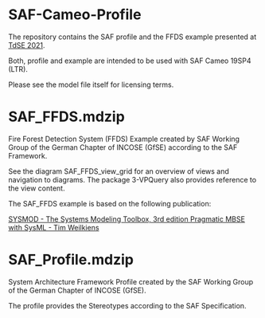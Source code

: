 # SAF-Cameo-Profile
The repository contains the SAF profile and the FFDS example presented at [TdSE 2021](https://tdse.org/). 

Both, profile and example are intended to be used with SAF Cameo 19SP4 (LTR).

Please see the model file itself for licensing terms.

# SAF_FFDS.mdzip
Fire Forest Detection System (FFDS) Example created by SAF Working Group of the German Chapter of INCOSE (GfSE) according to the SAF Framework.

See the diagram SAF_FFDS_view_grid for an overview of views and navigation to diagrams. The package 3-VPQuery also provides reference to the view content.

The SAF_FFDS example is based on the following publication:

[SYSMOD - The Systems Modeling Toolbox, 3rd edition Pragmatic MBSE with SysML - Tim Weilkiens](https://www.oose.de/nuetzliches/sysmod-the-systems-modeling-toolbox/)

# SAF_Profile.mdzip
System Architecture Framework Profile created by the SAF Working Group of the German Chapter of INCOSE (GfSE).

The profile provides the Stereotypes according to the SAF Specification.

